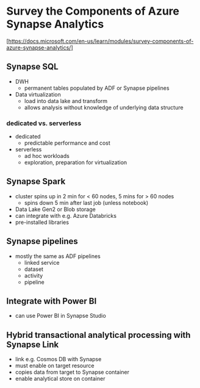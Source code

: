 # Survey the Components of Azure Synapse Analytics
[https://docs.microsoft.com/en-us/learn/modules/survey-components-of-azure-synapse-analytics/]

## Synapse SQL
- DWH
  - permanent tables populated by ADF or Synapse pipelines
- Data virtualization
  - load into data lake and transform
  - allows analysis without knowledge of underlying data structure
### dedicated vs. serverless
- dedicated
  - predictable performance and cost
- serverless
  - ad hoc workloads
  - exploration, preparation for virtualization

## Synapse Spark
- cluster spins up in 2 min for < 60 nodes, 5 mins for > 60 nodes
  - spins down 5 min after last job (unless notebook)
- Data Lake Gen2 or Blob storage
- can integrate with e.g. Azure Databricks
- pre-installed libraries

## Synapse pipelines
- mostly the same as ADF pipelines
  - linked service
  - dataset
  - activity
  - pipeline

## Integrate with Power BI
- can use Power BI in Synapse Studio

## Hybrid transactional analytical processing with Synapse Link
- link e.g. Cosmos DB with Synapse
- must enable on target resource
- copies data from target to Synapse container
- enable analytical store on container
